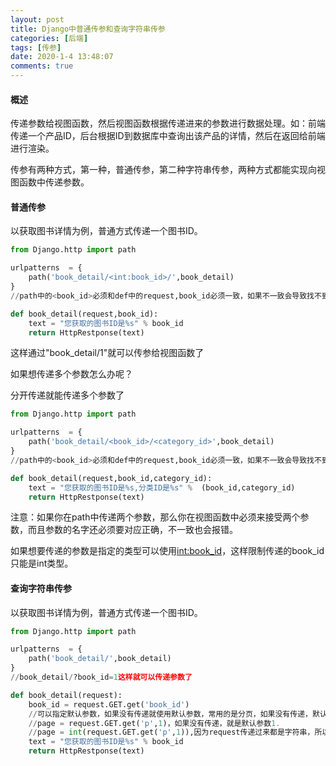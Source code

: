 ```yaml
---
layout: post
title: Django中普通传参和查询字符串传参
categories: [后端]
tags: [传参]
date: 2020-1-4 13:48:07
comments: true
---
```



#### 概述

传递参数给视图函数，然后视图函数根据传递进来的参数进行数据处理。如：前端传递一个产品ID，后台根据ID到数据库中查询出该产品的详情，然后在返回给前端进行渲染。

传参有两种方式，第一种，普通传参，第二种字符串传参，两种方式都能实现向视图函数中传递参数。

#### 普通传参

以获取图书详情为例，普通方式传递一个图书ID。

```python
from Django.http import path

urlpatterns  = {
    path('book_detail/<int:book_id>/',book_detail)
}
//path中的<book_id>必须和def中的request,book_id必须一致，如果不一致会导致找不到

def book_detail(request,book_id):
    text = "您获取的图书ID是%s" % book_id
    return HttpRestponse(text)
```

这样通过"book_detail/1"就可以传参给视图函数了

如果想传递多个参数怎么办呢？

分开传递就能传递多个参数了
```python
from Django.http import path

urlpatterns  = {
    path('book_detail/<book_id>/<category_id>',book_detail)
}
//path中的<book_id>必须和def中的request,book_id必须一致，如果不一致会导致找不到

def book_detail(request,book_id,category_id):
    text = "您获取的图书ID是%s,分类ID是%s" %  (book_id,category_id)
    return HttpRestponse(text)
```

注意：如果你在path中传递两个参数，那么你在视图函数中必须来接受两个参数，而且参数的名字还必须要对应正确，不一致也会报错。

如果想要传递的参数是指定的类型可以使用<int:book_id>，这样限制传递的book_id只能是int类型。


#### 查询字符串传参

以获取图书详情为例，普通方式传递一个图书ID。

```python
from Django.http import path

urlpatterns  = {
    path('book_detail/',book_detail)
}
//book_detail/?book_id=1这样就可以传递参数了

def book_detail(request):
    book_id = request.GET.get('book_id')
    //可以指定默认参数，如果没有传递就使用默认参数，常用的是分页，如果没有传递，默认第一页。
    //page = request.GET.get('p',1)，如果没有传递，就是默认参数1.
    //page = int(request.GET.get('p',1)),因为request传递过来都是字符串，所以要转成int类型
    text = "您获取的图书ID是%s" % book_id
    return HttpRestponse(text)
```


